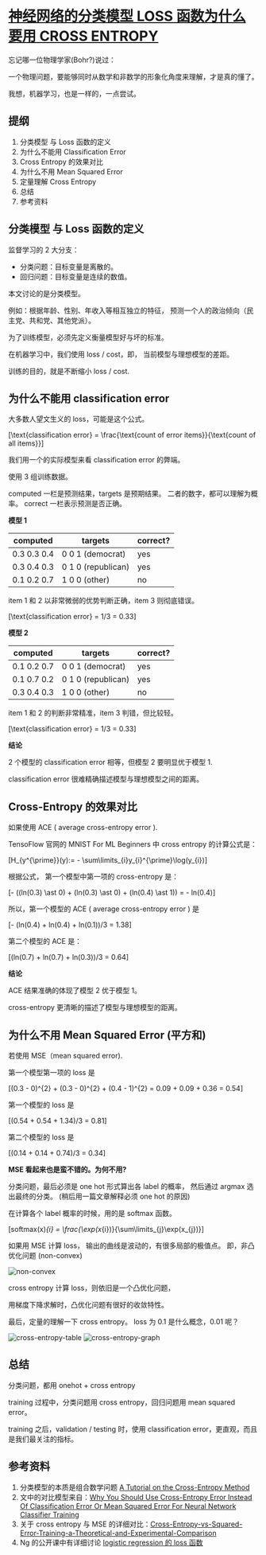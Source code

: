 # [神经网络的分类模型 LOSS 函数为什么要用 CROSS ENTROPY](http://jackon.me/posts/why-use-cross-entropy-error-for-loss-function/)

忘记哪一位物理学家(Bohr?)说过：

一个物理问题，要能够同时从数学和非数学的形象化角度来理解，才是真的懂了。

我想，机器学习，也是一样的，一点尝试。

## 提纲

1.  分类模型 与 Loss 函数的定义
2.  为什么不能用 Classification Error
3.  Cross Entropy 的效果对比
4.  为什么不用 Mean Squared Error
5.  定量理解 Cross Entropy
6.  总结
7.  参考资料

## 分类模型 与 Loss 函数的定义

监督学习的 2 大分支：

  - 分类问题：目标变量是离散的。
  - 回归问题：目标变量是连续的数值。

本文讨论的是分类模型。

例如：根据年龄、性别、年收入等相互独立的特征， 预测一个人的政治倾向（民主党、共和党、其他党派）。

为了训练模型，必须先定义衡量模型好与坏的标准。

在机器学习中，我们使用 loss / cost，即， 当前模型与理想模型的差距。

训练的目的，就是不断缩小 loss / cost.

## 为什么不能用 classification error

大多数人望文生义的 loss，可能是这个公式。

\[\text{classification error} = \frac{\text{count of error items}}{\text{count of all items}}\]

我们用一个的实际模型来看 classification error 的弊端。

使用 3 组训练数据。

computed 一栏是预测结果，targets 是预期结果。 二者的数字，都可以理解为概率。 correct 一栏表示预测是否正确。

**模型 1**

| computed    | targets            | correct? |
| ----------- | ------------------ | -------- |
| 0.3 0.3 0.4 | 0 0 1 (democrat)   | yes      |
| 0.3 0.4 0.3 | 0 1 0 (republican) | yes      |
| 0.1 0.2 0.7 | 1 0 0 (other)      | no       |

item 1 和 2 以非常微弱的优势判断正确，item 3 则彻底错误。

\[\text{classification error} = 1/3 = 0.33\]

**模型 2**

| computed    | targets            | correct? |
| ----------- | ------------------ | -------- |
| 0.1 0.2 0.7 | 0 0 1 (democrat)   | yes      |
| 0.1 0.7 0.2 | 0 1 0 (republican) | yes      |
| 0.3 0.4 0.3 | 1 0 0 (other)      | no       |

item 1 和 2 的判断非常精准，item 3 判错，但比较轻。

\[\text{classification error} = 1/3 = 0.33\]

**结论**

2 个模型的 classification error 相等，但模型 2 要明显优于模型 1.

classification error 很难精确描述模型与理想模型之间的距离。

## Cross-Entropy 的效果对比

如果使用 ACE ( average cross-entropy error ).

TensoFlow 官网的 MNIST For ML Beginners 中 cross entropy
的计算公式是：

\[H_{y^{\prime}}(y):= - \sum\limits_{i}y_{i}^{\prime}\log(y_{i})\]

根据公式， 第一个模型中第一项的 cross-entropy
是：

\[- ((ln(0.3) \ast 0) + (ln(0.3) \ast 0) + (ln(0.4) \ast 1)) = - ln(0.4)\]

所以，第一个模型的 ACE ( average cross-entropy error )
是

\[- (ln(0.4) + ln(0.4) + ln(0.1))/3 = 1.38\]

第二个模型的 ACE
是：

\[(ln(0.7) + ln(0.7) + ln(0.3))/3 = 0.64\]

**结论**

ACE 结果准确的体现了模型 2 优于模型 1。

cross-entropy 更清晰的描述了模型与理想模型的距离。

## 为什么不用 Mean Squared Error (平方和)

若使用 MSE（mean squared error).

第一个模型第一项的 loss
是

\[(0.3 - 0)^{2} + (0.3 - 0)^{2} + (0.4 - 1)^{2} = 0.09 + 0.09 + 0.36 = 0.54\]

第一个模型的 loss 是

\[(0.54 + 0.54 + 1.34)/3 = 0.81\]

第二个模型的 loss 是

\[(0.14 + 0.14 + 0.74)/3 = 0.34\]

**MSE 看起来也是蛮不错的。为何不用?**

分类问题，最后必须是 one hot 形式算出各 label 的概率， 然后通过 argmax 选出最终的分类。 (稍后用一篇文章解释必须
one hot 的原因)

在计算各个 label 概率的时候，用的是 softmax
函数。

\[softmax(x)_{i} = \frac{\exp(x_{i})}{\sum\limits_{j}\exp(x_{j})}\]

如果用 MSE 计算 loss， 输出的曲线是波动的，有很多局部的极值点。 即，非凸优化问题
(non-convex)

![non-convex](./assets/images.jackon.me/2017-12-24-machine-learning-non-convex.jpg)

cross entropy 计算 loss，则依旧是一个凸优化问题，

用梯度下降求解时，凸优化问题有很好的收敛特性。

最后，定量的理解一下 cross entropy。 loss 为 0.1 是什么概念，0.01
呢？

![cross-entropy-table](./assets/images.jackon.me/2017-12-24-machine-learning-cross-entropy-table.jpg)
![cross-entropy-graph](./assets/images.jackon.me/2017-12-24-machine-learning-cross-entropy-graph.jpg)

## 总结

分类问题，都用 onehot + cross entropy

training 过程中，分类问题用 cross entropy，回归问题用 mean squared error。

training 之后，validation / testing 时，使用 classification
error，更直观，而且是我们最关注的指标。

## 参考资料

1.  分类模型的本质是组合数学问题 [A Tutorial on the Cross-Entropy
    Method](http://eprints.eemcs.utwente.nl/7716/01/fulltext.pdf)
2.  文中的对比模型来自：[Why You Should Use Cross-Entropy Error Instead Of
    Classification Error Or Mean Squared Error For Neural Network
    Classifier
    Training](https://jamesmccaffrey.wordpress.com/2013/11/05/why-you-should-use-cross-entropy-error-instead-of-classification-error-or-mean-squared-error-for-neural-network-classifier-training/)
3.  关于 cross entropy 与 MSE
    的详细对比：[Cross-Entropy-vs-Squared-Error-Training-a-Theoretical-and-Experimental-Comparison](http://books.jackon.me/Cross-Entropy-vs-Squared-Error-Training-a-Theoretical-and-Experimental-Comparison.pdf)
4.  Ng 的公开课中有详细讨论 [logistic regression 的 loss
    函数](https://www.coursera.org/learn/machine-learning/lecture/1XG8G/cost-function)
